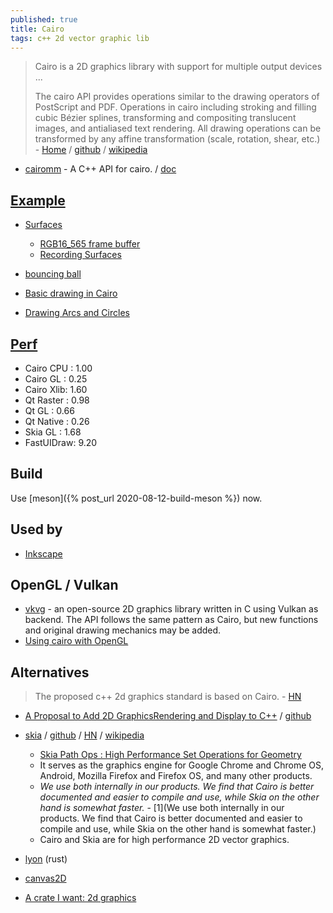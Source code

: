 ```yaml
---
published: true
title: Cairo
tags: c++ 2d vector graphic lib
---
```

> Cairo is a 2D graphics library with support for multiple output devices ...
>
> The cairo API provides operations similar to the drawing operators of PostScript and PDF. Operations in cairo including stroking and filling cubic Bézier splines, transforming and compositing translucent images, and antialiased text rendering. All drawing operations can be transformed by any affine transformation (scale, rotation, shear, etc.) - [Home](https://www.cairographics.org/) / [github](https://github.com/freedesktop/cairo) / [wikipedia](https://en.wikipedia.org/wiki/Cairo_(graphics))

- [cairomm](https://www.cairographics.org/cairomm/) - A C++ API for cairo. / [doc](https://www.cairographics.org/documentation/cairomm/reference/image-surface_8cc-example.html)

## [Example](https://www.cairographics.org/examples/)
- [Surfaces](https://cairographics.org/manual/cairo-surfaces.html)
	- [RGB16_565 frame buffer](https://developer.toradex.com/knowledge-base/framebuffer-linux)
	- [Recording Surfaces](https://cairographics.org/manual/cairo-Recording-Surfaces.html)
- [bouncing ball](https://github.com/alugocp/bouncy-balls/blob/master/balls.c)

- [Basic drawing in Cairo](https://zetcode.com/gfx/cairo/basicdrawing/)
- [Drawing Arcs and Circles](https://developer.gnome.org/gtkmm-tutorial/stable/sec-cairo-drawing-arcs.html.en)

## [Perf](https://www.x.org/wiki/Events/XDC2016/Program/rogovin_fast_ui_draw/)
- Cairo CPU : 1.00
- Cairo GL : 0.25
- Cairo Xlib: 1.60
- Qt Raster : 0.98
- Qt GL : 0.66
- Qt Native : 0.26
- Skia GL : 1.68
- FastUIDraw: 9.20

## Build
Use [meson]({% post_url 2020-08-12-build-meson %}) now.

## Used by
- [Inkscape](https://wiki.inkscape.org/wiki/index.php?title=Tracking_Dependencies)

## OpenGL / Vulkan

- [vkvg](https://github.com/jpbruyere/vkvg) - an open-source 2D graphics library written in C using Vulkan as backend. The API follows the same pattern as Cairo, but new functions and original drawing mechanics may be added.
- [Using cairo with OpenGL ](https://www.cairographics.org/OpenGL/)

## Alternatives
> The proposed c++ 2d graphics standard is based on Cairo. - [HN](https://news.ycombinator.com/item?id=16539006)

- [A Proposal to Add 2D GraphicsRendering and Display to C++](http://open-std.org/JTC1/SC22/WG21/docs/papers/2018/p0267r7.pdf) / [github](https://github.com/cpp-io2d/P0267_RefImpl)

- [skia](https://skia.org/user/build) / [github](https://github.com/google/skia) / [HN](https://news.ycombinator.com/item?id=16146132) / [wikipedia](https://en.wikipedia.org/wiki/Skia_Graphics_Engine)
	- [Skia Path Ops : High Performance Set Operations for Geometry](https://www.youtube.com/watch?v=OmfliNQsk88)
	- It serves as the graphics engine for Google Chrome and Chrome OS, Android, Mozilla Firefox and Firefox OS, and many other products. 
	- _We use both internally in our products. We find that Cairo is better documented and easier to compile and use, while Skia on the other hand is somewhat faster._ - [1](We use both internally in our products. We find that Cairo is better documented and easier to compile and use, while Skia on the other hand is somewhat faster.)
    - Cairo and Skia are for high performance 2D vector graphics.

- [lyon](https://github.com/nical/lyon/) (rust)
- [canvas2D](https://html.spec.whatwg.org/multipage/canvas.html)

- [A crate I want: 2d graphics](https://www.reddit.com/r/rust/comments/9nhhh8/a_crate_i_want_2d_graphics/)
